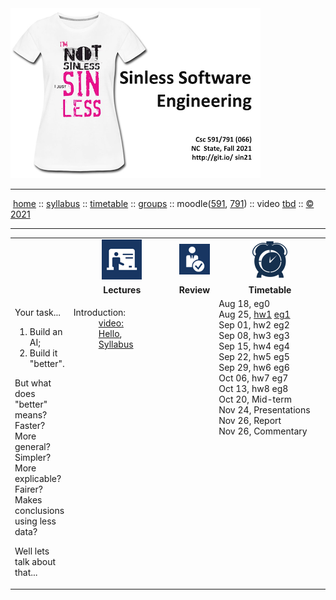 <a name=top>
<a  href="https://git.io/sin21"><img  src="/docs/img/sin1.png"></a>       
<hr>
<p>
&nbsp;<a href="https://git.io/sin21">home</a> ::
<a href="https://github.com/txt/sin21/blob/master/docs/syllabus.md#top">syllabus</a> ::
<a href="https://github.com/txt/sin21/blob/master/docs/syllabus.md#timetable">timetable</a> ::
<a href="https://docs.google.com/spreadsheets/d/1n0zHiZlVYkLAEg5Lj1CVaLSEaeNy8iYjw8IMWYWs4Tk/edit?usp=sharing">groups</a> ::
moodle(<a href="https://moodle-courses2122.wolfware.ncsu.edu/course/view.php?id=3211">591</a>,
<a href="https://moodle-courses2122.wolfware.ncsu.edu/course/view.php?id=3211">791</a>) ::
video <a href="https://ncsu.hosted.panopto.com/Panopto/Pages/Sessions/List.aspx#folderID=a5998f03-01df-4c6c-91c1-ad80003f3c7c">tbd</a> ::
<a href="https://github.com/txt/sin21/blob/master/LICENSE.md#top">&copy; 2021</a>
<br>
<hr>


  
<table width="100%" border=0 align=center>
<tr>
<td></td>
<td align=center width=200><img src="docs/img/lectures.gif"></td>
<td align=center><img           src="docs/img/review.gif"></td>
<td align=center width=200><img width=64 src="docs/img/time.png"></td>
</tr>
<tr>
<td></td>
<td align=center><b>Lectures</b></td>
</td><td align=center><b>Review </td>
<td align=center><b>Timetable</b> </td>
</tr>
<tr>
<td>

<p>Your  task...

<ol>
<li>Build an AI;
<li>Build it "better".
</ol></p>
<p>
But what does "better" means?
Faster?
More general?
Simpler?
More explicable?
Fairer?
Makes conclusions using less data?
</p>
<p>
Well lets talk about that...</p>


</td>
<td valign=top  xwidth="100px">

<!-- -------------------------------- -->
<dl>
  <dt>
    Introduction:
  </dt>
  <dd>
    <a href="https://ncsu.zoom.us/rec/share/AX2vzgvvsZy9eEP71znld1bgGEFQ0I6Dx5e0l0tqaBO7E7Txp7yyvDFduUNqYr5w.IgqLufs4YcLUx7H5?startTime=1629318119000">video:</a> <br>
    <a href="docs/00hello.md">Hello</a>, <br>
    <a href="docs/syllabus.md">Syllabus</a>
  </dd>
</dl>

<!-- -------------------------------- -->

<td align=center   valign=top xwidth="100px">
 
</td>
<td valign=top>
Aug 18,&nbsp;eg0<br>
Aug 25,&nbsp;<a href="/docs/hw1.md">hw1</a>&nbsp;<a href="/docs/eg1.md">eg1</a><br>
Sep 01,&nbsp;hw2&nbsp;eg2<br>
Sep 08,&nbsp;hw3&nbsp;eg3<br>
Sep 15,&nbsp;hw4&nbsp;eg4<br>
Sep 22,&nbsp;hw5&nbsp;eg5<br>
Sep 29,&nbsp;hw6&nbsp;eg6<br>
Oct 06,&nbsp;hw7&nbsp;eg7<br>
Oct 13,&nbsp;hw8&nbsp;eg8<br>
Oct 20,&nbsp;Mid-term<br>
Nov 24,&nbsp;Presentations<br>
Nov 26,&nbsp;Report<br>
Nov 26,&nbsp;Commentary<br>
</td>
</tr>

</table>

